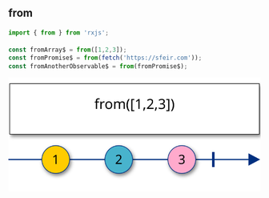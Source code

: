 ## from

```typescript
import { from } from 'rxjs';

const fromArray$ = from([1,2,3]);
const fromPromise$ = from(fetch('https://sfeir.com'));
const fromAnotherObservable$ = from(fromPromise$);

```
<!-- .element: class="big-code block" -->

![w-1000 center](../../assets/images/diagrams/factory_from.svg)
